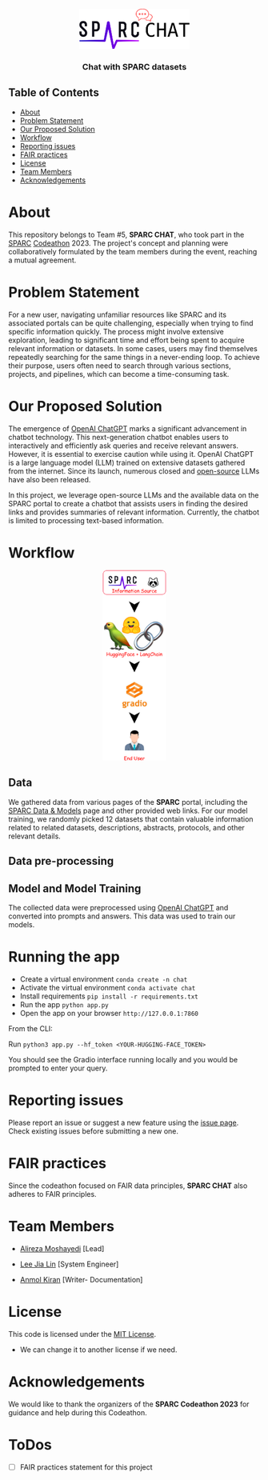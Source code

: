 <p align="center">
    <img src="logo.png" alt="Logo" height="80">
  <br/>
  <h3 align="center">
  Chat with SPARC datasets</h3>
</p>

<!-- TABLE OF CONTENTS -->

## Table of Contents

- [About](#about)
- [Problem Statement](#problem-statement)
- [Our Proposed Solution](#our-proposed-solution)
- [Workflow](#workflow)
- [Reporting issues](#reporting-issues)
- [FAIR practices](#fair-practices)
- [License](#license)
- [Team Members](#team-members)
- [Acknowledgements](#acknowledgements)

# About

This repository belongs to Team #5, **SPARC CHAT**, who took part in the [SPARC](https://commonfund.nih.gov/sparc) [Codeathon](https://sparc.science/news-and-events/events/2023sparc-codeathon/event-details) 2023. The project's concept and planning were collaboratively formulated by the team members during the event, reaching a mutual agreement.

# Problem Statement

For a new user, navigating unfamiliar resources like SPARC and its associated portals can be quite challenging, especially when trying to find specific information quickly. The process might involve extensive exploration, leading to significant time and effort being spent to acquire relevant information or datasets. In some cases, users may find themselves repeatedly searching for the same things in a never-ending loop. To achieve their purpose, users often need to search through various sections, projects, and pipelines, which can become a time-consuming task.

# Our Proposed Solution

The emergence of [OpenAI ChatGPT](https://chat.openai.com) marks a significant advancement in chatbot technology. This next-generation chatbot enables users to interactively and efficiently ask queries and receive relevant answers. However, it is essential to exercise caution while using it. OpenAI ChatGPT is a large language model (LLM) trained on extensive datasets gathered from the internet. Since its launch, numerous closed and [open-source](https://github.com/eugeneyan/open-llms) LLMs have also been released.

In this project, we leverage open-source LLMs and the available data on the SPARC portal to create a chatbot that assists users in finding the desired links and provides summaries of relevant information. Currently, the chatbot is limited to processing text-based information.

# Workflow

<p align="center">
    <img src="pipeline.png" alt="Pipeline" width="25%">
</p>

## Data

We gathered data from various pages of the **SPARC** portal, including the [SPARC Data & Models](https://sparc.science/data?type=dataset) page and other provided web links. For our model training, we randomly picked 12 datasets that contain valuable information related to related datasets, descriptions, abstracts, protocols, and other relevant details.

## Data pre-processing

## Model and Model Training

The collected data were preprocessed using [OpenAI ChatGPT](https://chat.openai.com/) and converted into prompts and answers. This data was used to train our models.

# Running the app

- Create a virtual environment `conda create -n chat`
- Activate the virtual environment `conda activate chat`
- Install requirements `pip install -r requirements.txt`
- Run the app `python app.py`
- Open the app on your browser `http://127.0.0.1:7860`

From the CLI:

Run `python3 app.py --hf_token <YOUR-HUGGING-FACE_TOKEN>`

You should see the Gradio interface running locally and you would be prompted to enter your query.

# Reporting issues

Please report an issue or suggest a new feature using the [issue page](https://github.com/SPARC-FAIR-Codeathon/2023-team-5/issues). Check existing issues before submitting a new one.

# FAIR practices

Since the codeathon focused on FAIR data principles, **SPARC CHAT** also adheres to FAIR principles.

# Team Members

- [Alireza Moshayedi](https://github.com/alrzmshy) [Lead]
- [Lee Jia Lin](https://github.com/jlin95) [System Engineer]

- [Anmol Kiran](https://github.com/codemeleon) [Writer- Documentation]

# License

This code is licensed under the [MIT License](https://opensource.org/licenses/MIT).

- We can change it to another license if we need.

# Acknowledgements

We would like to thank the organizers of the **SPARC Codeathon 2023** for guidance and help during this Codeathon.

# ToDos

- [ ] FAIR practices statement for this project
